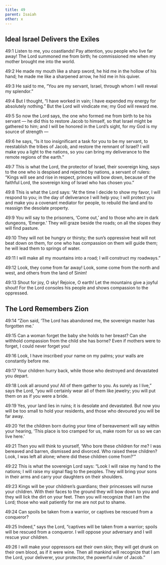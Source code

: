 ```yaml
---
title: 49
parent: Isaiah
other: x
---
```


## Ideal Israel Delivers the Exiles

<a name="49:1">49:1</a> Listen to me, you coastlands!
Pay attention, you people who live far away!
The Lord summoned me from birth;
he commissioned me when my mother brought me into the world.

<a name="49:2">49:2</a> He made my mouth like a sharp sword,
he hid me in the hollow of his hand;
he made me like a sharpened arrow,
he hid me in his quiver.

<a name="49:3">49:3</a> He said to me, “You are my servant,
Israel, through whom I will reveal my splendor.”

<a name="49:4">49:4</a> But I thought, “I have worked in vain;
I have expended my energy for absolutely nothing.”
But the Lord will vindicate me;
my God will reward me.

<a name="49:5">49:5</a> So now the Lord says,
the one who formed me from birth to be his servant — 
he did this to restore Jacob to himself,
so that Israel might be gathered to him;
and I will be honored in the Lord’s sight,
for my God is my source of strength — 

<a name="49:6">49:6</a> he says, “Is it too insignificant a task for you to be my servant,
to reestablish the tribes of Jacob,
and restore the remnant of Israel?
I will make you a light to the nations,
so you can bring my deliverance to the remote regions of the earth.”

<a name="49:7">49:7</a> This is what the Lord,
the protector of Israel, their sovereign king, says
to the one who is despised and rejected by nations,
a servant of rulers:
“Kings will see and rise in respect,
princes will bow down,
because of the faithful Lord,
the sovereign king of Israel who has chosen you.”

<a name="49:8">49:8</a> This is what the Lord says:
“At the time I decide to show my favor, I will respond to you;
in the day of deliverance I will help you;
I will protect you and make you a covenant mediator for people,
to rebuild the land
and to reassign the desolate property.

<a name="49:9">49:9</a> You will say to the prisoners, ‘Come out,’
and to those who are in dark dungeons, ‘Emerge.’
They will graze beside the roads;
on all the slopes they will find pasture.

<a name="49:10">49:10</a> They will not be hungry or thirsty;
the sun’s oppressive heat will not beat down on them,
for one who has compassion on them will guide them;
he will lead them to springs of water.

<a name="49:11">49:11</a> I will make all my mountains into a road;
I will construct my roadways.”

<a name="49:12">49:12</a> Look, they come from far away!
Look, some come from the north and west,
and others from the land of Sinim!

<a name="49:13">49:13</a> Shout for joy, O sky!
Rejoice, O earth!
Let the mountains give a joyful shout!
For the Lord consoles his people
and shows compassion to the oppressed.

## The Lord Remembers Zion

<a name="49:14">49:14</a> “Zion said, ‘The Lord has abandoned me,
the sovereign master has forgotten me.’

<a name="49:15">49:15</a> Can a woman forget the baby she holds to her breast?
Can she withhold compassion from the child she has borne?
Even if mothers were to forget,
I could never forget you!

<a name="49:16">49:16</a> Look, I have inscribed your name on my palms;
your walls are constantly before me.

<a name="49:17">49:17</a> Your children hurry back,
while those who destroyed and devastated you depart.

<a name="49:18">49:18</a> Look all around you!
All of them gather to you.
As surely as I live,” says the Lord,
“you will certainly wear all of them like jewelry;
you will put them on as if you were a bride.

<a name="49:19">49:19</a> Yes, your land lies in ruins;
it is desolate and devastated.
But now you will be too small to hold your residents,
and those who devoured you will be far away.

<a name="49:20">49:20</a> Yet the children born during your time of bereavement
will say within your hearing,
‘This place is too cramped for us,
make room for us so we can live here.’

<a name="49:21">49:21</a> Then you will think to yourself,
‘Who bore these children for me?
I was bereaved and barren,
dismissed and divorced.
Who raised these children?
Look, I was left all alone;
where did these children come from?’”

<a name="49:22">49:22</a> This is what the sovereign Lord says:
“Look I will raise my hand to the nations;
I will raise my signal flag to the peoples.
They will bring your sons in their arms
and carry your daughters on their shoulders.

<a name="49:23">49:23</a> Kings will be your children’s guardians;
their princesses will nurse your children.
With their faces to the ground they will bow down to you
and they will lick the dirt on your feet.
Then you will recognize that I am the Lord;
those who wait patiently for me are not put to shame.

<a name="49:24">49:24</a> Can spoils be taken from a warrior,
or captives be rescued from a conqueror?

<a name="49:25">49:25</a> Indeed,” says the Lord,
“captives will be taken from a warrior;
spoils will be rescued from a conqueror.
I will oppose your adversary
and I will rescue your children.

<a name="49:26">49:26</a> I will make your oppressors eat their own skin;
they will get drunk on their own blood, as if it were wine.
Then all mankind will recognize that
I am the Lord, your deliverer,
your protector, the powerful ruler of Jacob.”